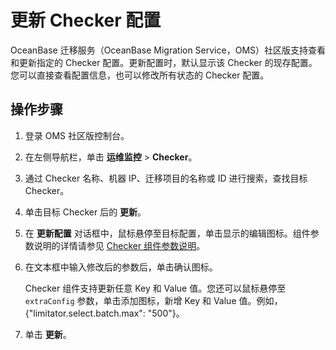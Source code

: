 # 更新 Checker 配置

OceanBase 迁移服务（OceanBase Migration Service，OMS）社区版支持查看和更新指定的 Checker 配置。更新配置时，默认显示该 Checker 的现存配置。您可以直接查看配置信息，也可以修改所有状态的 Checker 配置。

## 操作步骤

1. 登录 OMS 社区版控制台。

2. 在左侧导航栏，单击 **运维监控** \> **Checker**。

3. 通过 Checker 名称、机器 IP、迁移项目的名称或 ID 进行搜索，查找目标 Checker。

4. 单击目标 Checker 后的 **更新**。

5. 在 **更新配置** 对话框中，鼠标悬停至目标配置，单击显示的编辑图标。组件参数说明的详情请参见 [Checker 组件参数说明](../700.description-of-component-parameters/300.checker-parameters.md)。

6. 在文本框中输入修改后的参数后，单击确认图标。

   Checker 组件支持更新任意 Key 和 Value 值。您还可以鼠标悬停至 `extraConfig` 参数，单击添加图标，新增 Key 和 Value 值。例如，{"limitator.select.batch.max": "500"}。

7. 单击 **更新**。
